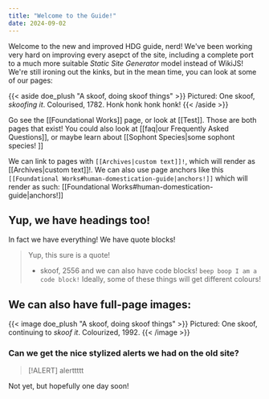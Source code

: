 ```yaml
---
title: "Welcome to the Guide!"
date: 2024-09-02
---
```

Welcome to the new and improved HDG guide, nerd! We've been working very hard on improving every asepct of the site, including a complete port to a much more suitable *Static Site Generator* model instead of WikiJS! We're still ironing out the kinks, but in the mean time, you can look at some of our pages: 

{{< aside doe_plush "A skoof, doing skoof things" >}}
    Pictured: One skoof, *skoofing it*. Colourised, 1782. Honk honk honk honk!
{{< /aside >}}

Go see the [[Foundational Works]] page, or look at [[Test]]. Those are both pages that exist! You could also look at [[faq|our Frequently Asked Questions]], or maybe learn about [[Sophont Species|some sophont species! ]]

We can  link to pages with `[[Archives|custom text]]!`, which will render as [[Archives|custom text]]!. We can also use page anchors like this `[[Foundational Works#human-domestication-guide|anchors!]]` which will render as such: [[Foundational Works#human-domestication-guide|anchors!]]

## Yup, we have headings too! 
In fact we have everything! We have quote blocks!
> Yup, this sure is a quote! 
> - skoof, 2556
and we can also have code blocks! `beep boop I am a code block!`
Ideally, some of these things will get different colours! 

## We can also have full-page images:

{{< image doe_plush "A skoof, doing skoof things" >}}
    Pictured: One skoof, continuing to *skoof it*. Colourized, 1992.
{{< /image >}}

### Can we get the nice stylized alerts we had on the old site?
> [!ALERT] 
> alerttttt

Not yet, but hopefully one day soon!
